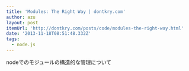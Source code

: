 ```yaml
---
title: 'Modules: The Right Way | dontkry.com'
author: azu
layout: post
itemUrl: 'http://dontkry.com/posts/code/modules-the-right-way.html'
date: '2013-11-18T08:51:48.332Z'
tags:
  - node.js
---
```

nodeでのモジュールの構造的な管理について
